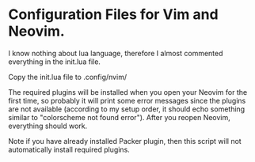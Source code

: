 # Configuration Files for Vim and Neovim.

I know nothing about lua language, therefore I almost commented everything in the init.lua file.

Copy the init.lua file to .config/nvim/  

The required plugins will be installed when you open your Neovim for the first time, so probably it will print some error messages since the plugins are not available (according to my setup order, it should echo something similar to "colorscheme not found error"). After you reopen Neovim, everything should work. 

Note if you have already installed Packer plugin, then this script will not automatically install required plugins.

